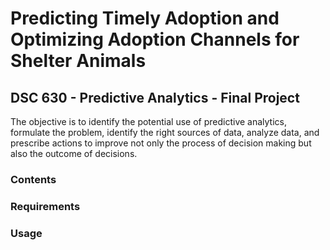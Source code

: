 # Predicting Timely Adoption and Optimizing Adoption Channels for Shelter Animals
## DSC 630 - Predictive Analytics - Final Project

The objective is to identify the potential use of predictive analytics, formulate the problem, identify the right sources of data, analyze data, and prescribe actions to improve not only the process of decision making but also the outcome of decisions. 

### Contents

### Requirements

### Usage
